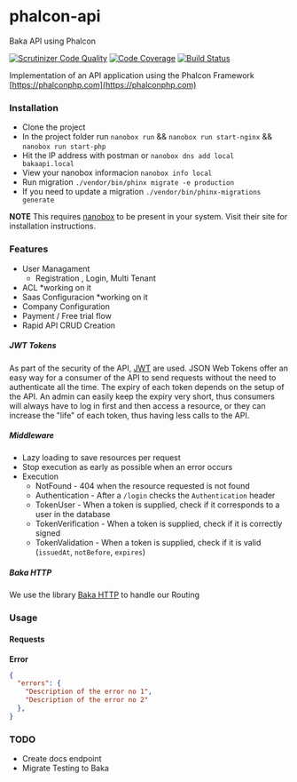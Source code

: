 # phalcon-api
Baka API using Phalcon

[![Scrutinizer Code Quality](https://scrutinizer-ci.com/g/bakaphp/phalcon-api/badges/quality-score.png?b=master)](https://scrutinizer-ci.com/g/phalcon/phalcon-api/?branch=master)
[![Code Coverage](https://scrutinizer-ci.com/g/bakaphp/phalcon-api/badges/coverage.png?b=master)](https://scrutinizer-ci.com/g/phalcon/phalcon-api/?branch=master)
[![Build Status](https://scrutinizer-ci.com/g/bakaphp/phalcon-api/badges/build.png?b=master)](https://scrutinizer-ci.com/g/phalcon/phalcon-api/build-status/master)


Implementation of an API application using the Phalcon Framework [https://phalconphp.com](https://phalconphp.com)

### Installation
- Clone the project
- In the project folder run `nanobox run` && `nanobox run start-nginx` && `nanobox run start-php`
- Hit the IP address with postman or `nanobox dns add local bakaapi.local`
- View your nanobox informacion `nanobox info local`
- Run migration `./vendor/bin/phinx migrate -e production`
- If you need to update a migration `./vendor/bin/phinx-migrations  generate`

**NOTE** This requires [nanobox](https://nanobox.io) to be present in your system. Visit their site for installation instructions.

### Features
- User Managament
  - Registration , Login, Multi Tenant 
- ACL *working on it
- Saas Configuracion *working on it
 - Company Configuration
 - Payment / Free trial flow
- Rapid API CRUD Creation

##### JWT Tokens
As part of the security of the API, [JWT](https://jwt.io) are used. JSON Web Tokens offer an easy way for a consumer of the API to send requests without the need to authenticate all the time. The expiry of each token depends on the setup of the API. An admin can easily keep the expiry very short, thus consumers will always have to log in first and then access a resource, or they can increase the "life" of each token, thus having less calls to the API.

##### Middleware
- Lazy loading to save resources per request
- Stop execution as early as possible when an error occurs
- Execution
    - NotFound          - 404 when the resource requested is not found
    - Authentication    - After a `/login` checks the `Authentication` header
    - TokenUser         - When a token is supplied, check if it corresponds to a user in the database
    - TokenVerification - When a token is supplied, check if it is correctly signed
    - TokenValidation   - When a token is supplied, check if it is valid (`issuedAt`, `notBefore`, `expires`) 

##### Baka HTTP
We use the library [Baka HTTP](https://github.com/bakaphp/http) to handle our Routing 

### Usage

#### Requests

**Error**

```json
{
  "errors": {
    "Description of the error no 1",
    "Description of the error no 2"
  },
}
```

                                                  
### TODO
- Create docs endpoint
- Migrate Testing to Baka
